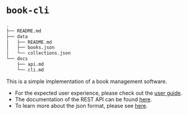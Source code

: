 # `book-cli`

```txt
.
├── README.md
├── data
│   ├── README.md
│   ├── books.json
│   └── collections.json
└── docs
    ├── api.md
    └── cli.md
```

This is a simple implementation of a book management software.

* For the expected user experience, please check out the [user guide](docs/cli.md).
* The documentation of the REST API can be found [here](docs/api.md).
* To learn more about the json format, please see [here](data/README.md).
